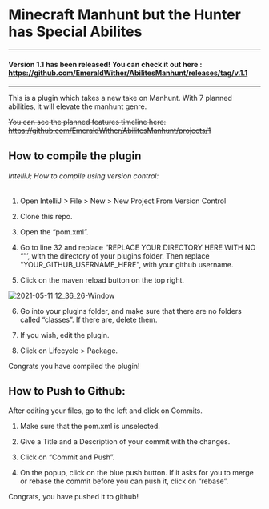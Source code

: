 # Minecraft Manhunt but the Hunter has Special Abilites
----------------------------------------------------------
#### Version 1.1 has been released! You can check it out here : https://github.com/EmeraldWither/AbilitesManhunt/releases/tag/v.1.1

----------------------------------------------------------

This is a plugin which takes a new take on Manhunt. With 7 planned abilities, it will elevate the manhunt genre. 

~~You can see the planned features timeline here: https://github.com/EmeraldWither/AbilitesManhunt/projects/1~~


How to compile the plugin
----------------------------------------------------------------

###### IntelliJ; How to compile using version control: 

1) Open IntelliJ > File > New > New Project From Version Control

2) Clone this repo. 

3) Open the “pom.xml”.

4) Go to line 32 and replace “REPLACE YOUR DIRECTORY HERE WITH NO “”’, with the directory of your plugins folder. Then replace "YOUR_GITHUB_USERNAME_HERE", with your github       username. 

5) Click on the maven reload button on the top right. 

![2021-05-11 12_36_26-Window](https://user-images.githubusercontent.com/68785503/117853252-30c3c500-b256-11eb-990d-9aa93a50026c.png)

6) Go into your plugins folder, and make sure that there are no folders called “classes”. If there are, delete them.

7) If you wish, edit the plugin. 

8) Click on Lifecycle > Package. 

Congrats you have compiled the plugin!


How to Push to Github:
--------------------------------

After editing your files, go to the left and click on Commits.

1) Make sure that the pom.xml is unselected. 

2) Give a Title and a Description of your commit with the changes. 

3) Click on “Commit and Push”.

4) On the popup, click on the blue push button.  If it asks for you to merge or rebase the commit before you can push it, click on “rebase”. 

Congrats, you have pushed it to github! 
